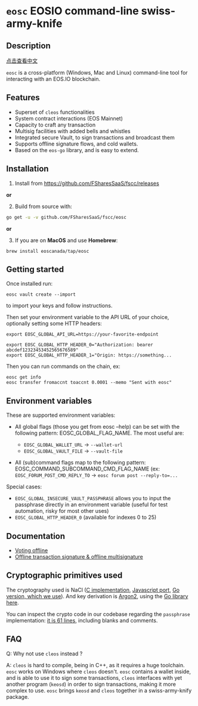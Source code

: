 # `eosc` EOSIO command-line swiss-army-knife

## Description
[点击查看中文](./README-cn.md)

`eosc` is a cross-platform (Windows, Mac and Linux) command-line tool
for interacting with an EOS.IO blockchain.

## Features

* Superset of `cleos` functionalities
* System contract interactions (EOS Mainnet)
* Capacity to craft any transaction
* Multisig facilities with added bells and whistles
* Integrated secure Vault, to sign transactions and broadcast them
* Supports offline signature flows, and cold wallets.
* Based on the `eos-go` library, and is easy to extend.

## Installation

1. Install from https://github.com/FSharesSaaS/fscc/releases

**or**

2. Build from source with:

```bash
go get -u -v github.com/FSharesSaaS/fscc/eosc
```

**or**

3. If you are on **MacOS** and use **Homebrew**:

```
brew install eoscanada/tap/eosc
```


## Getting started

Once installed run:

```
eosc vault create --import
```

to import your keys and follow instructions.

Then set your environment variable to the API URL of your choice, optionally setting some HTTP headers:

```
export EOSC_GLOBAL_API_URL=https://your-favorite-endpoint

export EOSC_GLOBAL_HTTP_HEADER_0="Authorization: bearer abcdef12323453452565676589"
export EOSC_GLOBAL_HTTP_HEADER_1="Origin: https://something...
```

Then you can run commands on the chain, ex:

```
eosc get info
eosc transfer fromaccnt toaccnt 0.0001 --memo "Sent with eosc"
```

## Environment variables

These are supported environment variables:

* All global flags (those you get from eosc –help) can be set with the following pattern: EOSC_GLOBAL_FLAG_NAME. The most useful are:
  * `EOSC_GLOBAL_WALLET_URL` -> `--wallet-url`
  * `EOSC_GLOBAL_VAULT_FILE` -> `--vault-file`

* All (sub)command flags map to the following pattern: EOSC_COMMAND_SUBCOMMAND_CMD_FLAG_NAME (ex: `EOSC_FORUM_POST_CMD_REPLY_TO` -> `eosc forum post --reply-to=...`

Special cases:
* `EOSC_GLOBAL_INSECURE_VAULT_PASSPHRASE` allows you to input the passphrase directly in an environment variable (useful for test automation, risky for most other uses)
* `EOSC_GLOBAL_HTTP_HEADER_0` (available for indexes 0 to 25)



## Documentation

* [Voting offline](./OFFLINE_VOTING.md)
* [Offline transaction signature & offline multisignature](./OFFLINE_TRANSACTION_SIGNATURE.md)

## Cryptographic primitives used

The cryptography used is NaCl
([C implementation](https://tweetnacl.cr.yp.to/), [Javascript port](https://github.com/dchest/tweetnacl-js),
[Go version, which we use](https://godoc.org/golang.org/x/crypto/nacl/secretbox)). And
key derivation is [Argon2](https://en.wikipedia.org/wiki/Argon2),
using the [Go library
here](https://godoc.org/golang.org/x/crypto/argon2).

You can inspect the crypto code in our codebase regarding the
`passphrase` implementation: [it is 61 lines](./vault/passphrase.go),
including blanks and comments.



## FAQ

Q: Why not use `cleos` instead ?

A: `cleos` is hard to compile, being in C++, as it requires a huge
toolchain.  `eosc` works on Windows where `cleos` doesn't.  `eosc`
contains a wallet inside, and is able to use it to sign some
transactions, `cleos` interfaces with yet another program (`keosd`) in
order to sign transactions, making it more complex to use. `eosc`
brings `keosd` and `cleos` together in a swiss-army-knify package.
